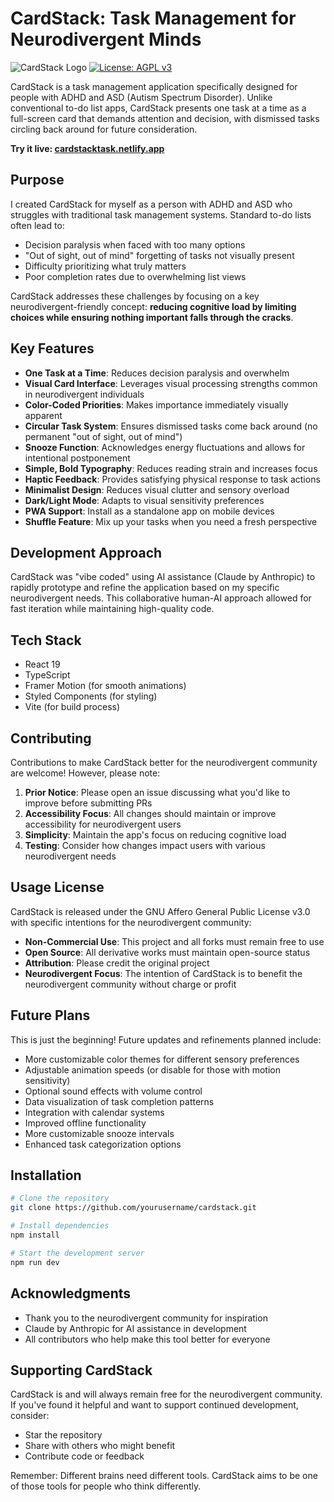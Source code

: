 # CardStack: Task Management for Neurodivergent Minds

![CardStack Logo](public/cardstack-logo.png)
[![License: AGPL v3](https://img.shields.io/badge/License-AGPL%20v3-blue.svg)](https://www.gnu.org/licenses/agpl-3.0)

CardStack is a task management application specifically designed for people with ADHD and ASD (Autism Spectrum Disorder). Unlike conventional to-do list apps, CardStack presents one task at a time as a full-screen card that demands attention and decision, with dismissed tasks circling back around for future consideration.

**Try it live: [cardstacktask.netlify.app](https://cardstacktask.netlify.app)**

## Purpose

I created CardStack for myself as a person with ADHD and ASD who struggles with traditional task management systems. Standard to-do lists often lead to:

- Decision paralysis when faced with too many options
- "Out of sight, out of mind" forgetting of tasks not visually present
- Difficulty prioritizing what truly matters
- Poor completion rates due to overwhelming list views

CardStack addresses these challenges by focusing on a key neurodivergent-friendly concept: **reducing cognitive load by limiting choices while ensuring nothing important falls through the cracks**.

## Key Features

- **One Task at a Time**: Reduces decision paralysis and overwhelm
- **Visual Card Interface**: Leverages visual processing strengths common in neurodivergent individuals
- **Color-Coded Priorities**: Makes importance immediately visually apparent
- **Circular Task System**: Ensures dismissed tasks come back around (no permanent "out of sight, out of mind")
- **Snooze Function**: Acknowledges energy fluctuations and allows for intentional postponement
- **Simple, Bold Typography**: Reduces reading strain and increases focus
- **Haptic Feedback**: Provides satisfying physical response to task actions
- **Minimalist Design**: Reduces visual clutter and sensory overload
- **Dark/Light Mode**: Adapts to visual sensitivity preferences
- **PWA Support**: Install as a standalone app on mobile devices
- **Shuffle Feature**: Mix up your tasks when you need a fresh perspective

## Development Approach

CardStack was "vibe coded" using AI assistance (Claude by Anthropic) to rapidly prototype and refine the application based on my specific neurodivergent needs. This collaborative human-AI approach allowed for fast iteration while maintaining high-quality code.

## Tech Stack

- React 19
- TypeScript
- Framer Motion (for smooth animations)
- Styled Components (for styling)
- Vite (for build process)

## Contributing

Contributions to make CardStack better for the neurodivergent community are welcome! However, please note:

1. **Prior Notice**: Please open an issue discussing what you'd like to improve before submitting PRs
2. **Accessibility Focus**: All changes should maintain or improve accessibility for neurodivergent users
3. **Simplicity**: Maintain the app's focus on reducing cognitive load
4. **Testing**: Consider how changes impact users with various neurodivergent needs

## Usage License

CardStack is released under the GNU Affero General Public License v3.0 with specific intentions for the neurodivergent community:

- **Non-Commercial Use**: This project and all forks must remain free to use
- **Open Source**: All derivative works must maintain open-source status
- **Attribution**: Please credit the original project
- **Neurodivergent Focus**: The intention of CardStack is to benefit the neurodivergent community without charge or profit

## Future Plans

This is just the beginning! Future updates and refinements planned include:

- More customizable color themes for different sensory preferences
- Adjustable animation speeds (or disable for those with motion sensitivity)
- Optional sound effects with volume control
- Data visualization of task completion patterns
- Integration with calendar systems
- Improved offline functionality
- More customizable snooze intervals
- Enhanced task categorization options

## Installation

```bash
# Clone the repository
git clone https://github.com/yourusername/cardstack.git

# Install dependencies
npm install

# Start the development server
npm run dev
```

## Acknowledgments

- Thank you to the neurodivergent community for inspiration
- Claude by Anthropic for AI assistance in development
- All contributors who help make this tool better for everyone

## Supporting CardStack

CardStack is and will always remain free for the neurodivergent community. If you've found it helpful and want to support continued development, consider:

- Star the repository
- Share with others who might benefit
- Contribute code or feedback

Remember: Different brains need different tools. CardStack aims to be one of those tools for people who think differently.
